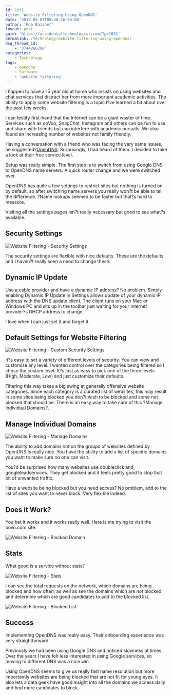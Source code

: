 ```yaml
---
id: 1031
title: 'Website Filtering Using OpenDNS'
date: '2015-05-07T09:30:16-04:00'
author: 'Rob Bazinet'
layout: post
guid: 'https://accidentaltechnologist.com/?p=1031'
permalink: /technology/website-filtering-using-opendns/
dsq_thread_id:
    - '3744266298'
categories:
    - Technology
tags:
    - opendns
    - Software
    - 'website filtering'
---
```


I happen to have a 15 year old at home who insists on using websites and chat services that distract her from more important academic activities. The ability to apply some website filtering is a topic I?ve learned a bit about over the past few weeks.

I can testify first-hand that the Internet can be a giant waster of time. Services such as ooVoo, SnapChat, Instagram and others can be fun to use and share with friends but can interfere with academic pursuits. We also found an increasing number of websites not family friendly.

Having a conversation with a friend who was facing the very same issues, he suggested?[OpenDNS](https://www.opendns.com/ "OpenDNS"). Surprisingly, I had heard of them. I decided to take a look at their free service level.

Setup was really simple. The first step is to switch from using Google DNS to OpenDNS name servers. A quick router change and we were switched over.

OpenDNS has quite a few settings to restrict sites but nothing is turned on by default, so after switching name servers you really won?t be able to tell the difference. ?Name lookups seemed to be faster but that?s hard to measure.

Visiting all the settings pages isn?t really necessary but good to see what?s available.

## Security Settings

![Website Filtering - Security Settings](/assets/img/2015/05/2015-05-06_16-48-11.jpg "2015-05-06_16-48-11.jpg")

The security settings are flexible with nice defaults. These are the defaults and I haven?t really seen a need to change these.

## Dynamic IP Update

Use a cable provider and have a dynamic IP address? No problem. Simply enabling Dynamic IP Update in Settings allows update of your dynamic IP address with the DNS update client. The client runs on your Mac or Windows PC and sits up in the toolbar just waiting for your Internet provider?s DHCP address to change.

I love when I can just set it and forget it.

## Default Settings for Website Filtering

![Website Filtering - Custom Security Settings](/assets/img/2015/04/2015-04-28_17-06-081.jpg "2015-04-28_17-06-08.jpg")

It?s easy to set a variety of different levels of security. You can view and customize any level. I wanted control over the categories being filtered so I chose the custom level. It?s just as easy to pick one of the three levels (High, Moderate, Low) and just customize their defaults.

Filtering this way takes a big swing at generally offensive website categories. Since each category is a curated list of websites, this may result in some sites being blocked you don?t wish to be blocked and some not blocked that should be. There is an easy way to take care of this ?Manage Individual Domains?.

## Manage Individual Domains

![Website Filtering - Manage Domains](/assets/img/2015/04/2015-04-28_17-15-20.jpg "2015-04-28_17-15-20.jpg")

The ability to add domains *not* on the groups of websites defined by OpenDNS is really nice. You have the ability to add a list of specific domains you want to make sure no one can visit.

You?d be surprised how many websites use doubleclick and googleleadservices. They get blocked and it feels pretty good to stop that bit of unwanted traffic.

Have a website being blocked but you need access? No problem, add to the list of sites you want to never block. Very flexible indeed.

## Does it Work?

You bet it works and it works really well. Here is me trying to visit the oovo.com site:

![Website Filtering - Blocked Domain](/assets/img/2015/04/2015-04-28_17-08-13.jpg "2015-04-28_17-08-13.jpg")

## Stats

What good is a service without stats?

![Website Filtering - Stats](/assets/img/2015/04/2015-04-28_17-22-07.jpg "2015-04-28_17-22-07.jpg")

I can see the total requests on the network, which domains are being blocked and how often, as well as see the domains which are *not* blocked and determine which are good candidates to add to the blocked list.

![Website Filtering - Blocked List](/assets/img/2015/04/2015-04-28_17-19-48.jpg "2015-04-28_17-19-48.jpg")

## Success

Implementing OpenDNS was really easy. Their onboarding experience was very straightforward.

Previously we had been using Google DNS and noticed slowness at times. Over the years I have felt less interested in using Google services, so moving to different DNS was a nice win.

Using OpenDNS seems to give us really fast name resolution but more importantly websites are being blocked that are not fit for young eyes. It also lets a data geek have good insight into all the domains we access daily and find more candidates to block.